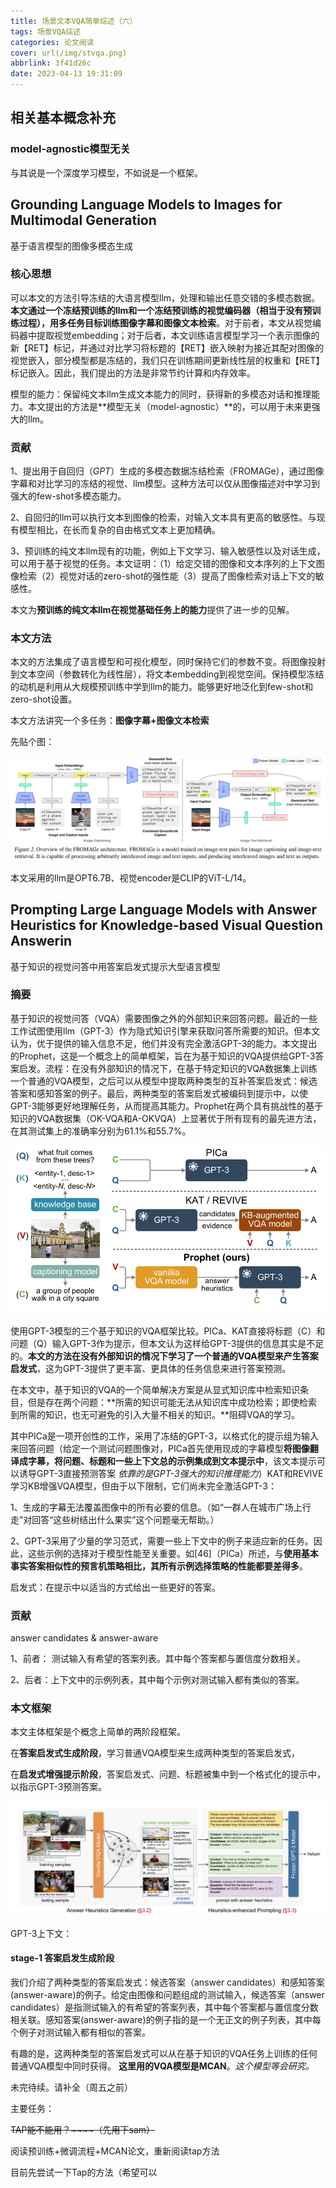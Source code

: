 ```yaml
---
title: 场景文本VQA简单综述（六）
tags: 场景VQA综述
categories: 论文阅读
cover: url(/img/stvqa.png)
abbrlink: 3f41d26c
date: 2023-04-13 19:31:09
---
```


## 相关基本概念补充

### model-agnostic模型无关

与其说是一个深度学习模型，不如说是一个框架。



## Grounding Language Models to Images for Multimodal Generation

基于语言模型的图像多模态生成

### 核心思想

可以本文的方法引导冻结的大语言模型llm，处理和输出任意交错的多模态数据。**本文通过一个冻结预训练的llm和一个冻结预训练的视觉编码器（相当于没有预训练过程），用多任务目标训练图像字幕和图像文本检索**。对于前者，本文从视觉编码器中提取视觉embedding；对于后者，本文训练语言模型学习一个表示图像的新【RET】标记，并通过对比学习将标题的【RET】嵌入映射为接近其配对图像的视觉嵌入，部分模型都是冻结的，我们只在训练期间更新线性层的权重和【RET】标记嵌入。因此，我们提出的方法是非常节约计算和内存效率。

模型的能力：保留纯文本llm生成文本能力的同时，获得新的多模态对话和推理能力。本文提出的方法是**模型无关（model-agnostic）**的，可以用于未来更强大的llm。

### 贡献

1、提出用于自回归（*GPT*）生成的多模态数据冻结检索（FROMAGe），通过图像字幕和对比学习的冻结的视觉、llm模型。这种方法可以仅从图像描述对中学习到强大的few-shot多模态能力。

2、自回归的llm可以执行文本到图像的检索，对输入文本具有更高的敏感性。与现有模型相比，在长而复杂的自由格式文本上更加精确。

3、预训练的纯文本llm现有的功能，例如上下文学习、输入敏感性以及对话生成，可以用于基于视觉的任务。本文证明：（1）给定交错的图像和文本序列的上下文图像检索（2）视觉对话的zero-shot的强性能（3）提高了图像检索对话上下文的敏感性。

本文为**预训练的纯文本llm在视觉基础任务上的能力**提供了进一步的见解。

### 本文方法

本文的方法集成了语言模型和可视化模型，同时保持它们的参数不变。将图像投射到文本空间（参数转化为线性层），将文本embedding到视觉空间。保持模型冻结的动机是利用从大规模预训练中学到llm的能力。能够更好地泛化到few-shot和zero-shot设置。

本文方法讲究一个多任务：**图像字幕+图像文本检索**

先贴个图：

![](/img/FROMAGE.png)



本文采用的llm是OPT6.7B、视觉encoder是CLIP的ViT-L/14。



## Prompting Large Language Models with Answer Heuristics for Knowledge-based Visual Question Answerin

基于知识的视觉问答中用答案启发式提示大型语言模型 

### 摘要

基于知识的视觉问答（VQA）需要图像之外的外部知识来回答问题。最近的一些工作试图使用llm（GPT-3）作为隐式知识引擎来获取问答所需要的知识。但本文认为，优于提供的输入信息不足，他们并没有完全激活GPT-3的能力。本文提出的Prophet，这是一个概念上的简单框架，旨在为基于知识的VQA提供给GPT-3答案启发。流程：在没有外部知识的情况下，在基于特定知识的VQA数据集上训练一个普通的VQA模型，之后可以从模型中提取两种类型的互补答案启发式：候选答案和感知答案的例子。最后，两种类型的答案启发式被编码到提示中，以使GPT-3能够更好地理解任务，从而提高其能力。Prophet在两个具有挑战性的基于知识的VQA数据集（OK-VQA和A-OKVQA）上显著优于所有现有的最先进方法，在其测试集上的准确率分别为61.1%和55.7%。

![](/img/prophet.png)

使用GPT-3模型的三个基于知识的VQA框架比较。PICa、KAT直接将标题（C）和问题（Q）输入GPT-3作为提示，但本文认为这样给GPT-3提供的信息其实是不足的。**本文的方法在没有外部知识的情况下学习了一个普通的VQA模型来产生答案启发式**，这为GPT-3提供了更丰富、更具体的任务信息来进行答案预测。 

在本文中，基于知识的VQA的一个简单解决方案是从显式知识库中检索知识条目，但是存在两个问题：**所需的知识可能无法从知识库中成功检索；即使检索到所需的知识，也无可避免的引入大量不相关的知识。**阻碍VQA的学习。

其中PICa是一项开创性的工作，采用了冻结的GPT-3，以格式化的提示组为输入来回答问题（给定一个测试问题图像对，PICa首先使用现成的字幕模型**将图像翻译成字幕，将问题、标题和一些上下文总的示例集成到文本提示中**，该文本提示可以诱导GPT-3直接预测答案 *依靠的是GPT-3强大的知识推理能力*）KAT和REVIVE学习KB增强VQA模型，但由于以下限制，它们尚未完全激活GPT-3：

1、生成的字幕无法覆盖图像中的所有必要的信息。（如“一群人在城市广场上行走”对回答“这些树结出什么果实”这个问题毫无帮助。）

2、GPT-3采用了少量的学习范式，需要一些上下文中的例子来适应新的任务。因此，这些示例的选择对于模型性能至关重要。如[46]（PICa）所述，与**使用基本事实答案相似性的预言机策略相比，其所有示例选择策略的性能都要差得多**。

启发式：在提示中以适当的方式给出一些更好的答案。

### 贡献

answer candidates &  answer-aware

1、前者： 测试输入有希望的答案列表。其中每个答案都与置信度分数相关。

2、后者：上下文中的示例列表，其中每个示例对测试输入都有类似的答案。



### 本文框架

本文主体框架是个概念上简单的两阶段框架。

在**答案启发式生成阶段**，学习普通VQA模型来生成两种类型的答案启发式，

在**启发式增强提示阶段**，答案启发式、问题、标题被集中到一个格式化的提示中，以指示GPT-3预测答案。

![](/img/prophet-2.png)

GPT-3上下文：

#### stage-1 答案启发生成阶段

我们介绍了两种类型的答案启发式：候选答案（answer candidates）和感知答案(answer-aware)的例子。给定由图像和问题组成的测试输入，候选答案（answer candidates）是指测试输入的有希望的答案列表，其中每个答案都与置信度分数相关联。感知答案(answer-aware)的例子指的是一个无正文的例子列表，其中每个例子对测试输入都有相似的答案。

有趣的是，这两种类型的答案启发式可以从在基于知识的VQA任务上训练的任何普通VQA模型中同时获得。 **这里用的VQA模型是MCAN**。*这个模型等会研究。*







未完待续。请补全（周五之前）

主要任务：

~~TAP能不能用？~~~~（先用下sam）~~

阅读预训练+微调流程+MCAN论文，重新阅读tap方法

目前先尝试一下Tap的方法（希望可以
